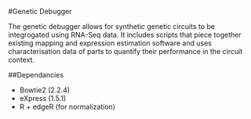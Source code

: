 #Genetic Debugger

The genetic debugger allows for synthetic genetic circuits to be integrogated using RNA-Seq data. It includes scripts that piece together existing mapping and expression estimation software and uses characterisation data of parts to quantify their performance in the circuit context.

##Dependancies

- Bowtie2 (2.2.4)
- eXpress (1.5.1)
- R + edgeR (for normalization) 

